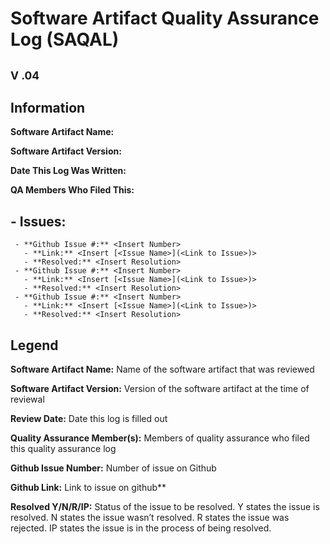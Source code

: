 # **Software Artifact Quality Assurance Log (SAQAL)**
## <sub>V .04</sub>
## Information
**Software Artifact Name:** <Insert Name Here>
  
**Software Artifact Version:** <Insert Version Here>
  
**Date This Log Was Written:** <Insert Date Here>
  
**QA Members Who Filed This:** <Insert Names Here>

## - **Issues:**
     - **Github Issue #:** <Insert Number>
       - **Link:** <Insert [<Issue Name>](<Link to Issue>)>
       - **Resolved:** <Insert Resolution>
     - **Github Issue #:** <Insert Number>
       - **Link:** <Insert [<Issue Name>](<Link to Issue>)>
       - **Resolved:** <Insert Resolution>
     - **Github Issue #:** <Insert Number>
       - **Link:** <Insert [<Issue Name>](<Link to Issue>)>
       - **Resolved:** <Insert Resolution>
  
  
## **Legend**

**Software Artifact Name:** Name of the software artifact that was reviewed

**Software Artifact Version:** Version of the software artifact at the time of reviewal

**Review Date:** Date this log is filled out

**Quality Assurance Member(s):** Members of quality assurance who filed this quality assurance log

**Github Issue Number:** Number of issue on Github

**Github Link:** Link to issue on github**

**Resolved Y/N/R/IP:** Status of the issue to be resolved. Y states the issue is resolved. N states the issue wasn’t resolved. R states the issue was rejected. IP states the issue is in the process of being resolved.
